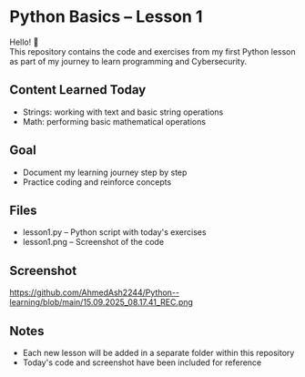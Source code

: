 # Python Basics – Lesson 1

Hello! 👋  
This repository contains the code and exercises from my first Python lesson as part of my journey to learn programming and Cybersecurity.

## Content Learned Today
- Strings: working with text and basic string operations
- Math: performing basic mathematical operations

## Goal
- Document my learning journey step by step
- Practice coding and reinforce concepts

## Files
- lesson1.py – Python script with today's exercises
- lesson1.png – Screenshot of the code

## Screenshot
https://github.com/AhmedAsh2244/Python--learning/blob/main/15.09.2025_08.17.41_REC.png

## Notes
- Each new lesson will be added in a separate folder within this repository
- Today's code and screenshot have been included for reference
